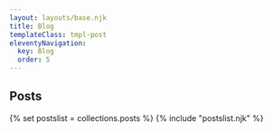 ```yaml
---
layout: layouts/base.njk
title: Blog
templateClass: tmpl-post
eleventyNavigation:
  key: Blog
  order: 5
---
```


<div id="posts">
  <h2>Posts</h2>
  {% set postslist = collections.posts %}
  {% include "postslist.njk" %}
</div>
